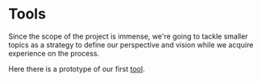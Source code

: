 # Tools

Since the scope of the project is immense, we're going to tackle smaller topics as a strategy to define our perspective and vision while we acquire experience on the process.

Here there is a prototype of our first [tool](https://github.com/interplanetarymindmap/mind-map).